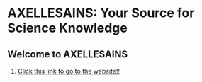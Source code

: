 # AXELLESAINS: Your Source for Science Knowledge

## Welcome to AXELLESAINS

 1. [Click this link to go to the website!!](beritasains.html)

